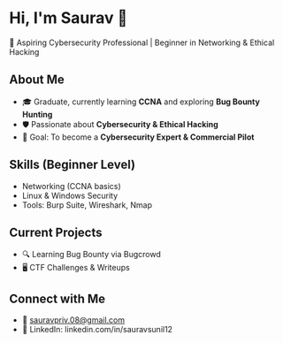 # Hi, I'm Saurav 👋

🚀 Aspiring Cybersecurity Professional | Beginner in Networking & Ethical Hacking  

## About Me
- 🎓 Graduate, currently learning **CCNA** and exploring **Bug Bounty Hunting**  
- 🛡️ Passionate about **Cybersecurity & Ethical Hacking**  
- 🎯 Goal: To become a **Cybersecurity Expert & Commercial Pilot**  

## Skills (Beginner Level)
- Networking (CCNA basics)
- Linux & Windows Security
- Tools: Burp Suite, Wireshark, Nmap

## Current Projects
- 🔍 Learning Bug Bounty via Bugcrowd
- 🖥️ CTF Challenges & Writeups

## Connect with Me
- 📧 sauravpriv.08@gmail.com
- 💼 LinkedIn: linkedin.com/in/sauravsunil12
